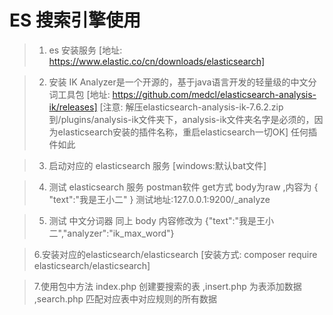 # ES 搜索引擎使用

> 1. es 安装服务 [地址: https://www.elastic.co/cn/downloads/elasticsearch]

> 2. 安装 IK Analyzer是一个开源的，基于java语言开发的轻量级的中文分词工具包 [地址: https://github.com/medcl/elasticsearch-analysis-ik/releases]  [注意: 解压elasticsearch-analysis-ik-7.6.2.zip到/plugins/analysis-ik文件夹下，analysis-ik文件夹名字是必须的，因为elasticsearch安装的插件名称，重启elasticsearch一切OK] 任何插件如此

> 3. 启动对应的 elasticsearch 服务 [windows:默认bat文件]

> 4. 测试 elasticsearch 服务 postman软件 get方式 body为raw ,内容为 { "text":"我是王小二" }  测试地址:127.0.0.1:9200/_analyze

> 5. 测试 中文分词器 同上 body 内容修改为 {"text":"我是王小二","analyzer":"ik_max_word"}

> 6.安装对应的elasticsearch/elasticsearch [安装方式: composer require elasticsearch/elasticsearch]

> 7.使用包中方法  index.php 创建要搜索的表 ,insert.php 为表添加数据 ,search.php 匹配对应表中对应规则的所有数据






